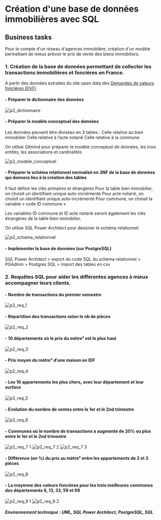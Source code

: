 # Création d'une base de données immobilières avec SQL



## Business tasks

Pour le compte d'un réseau d'agences immoblière, création d'un modèle permettant de mieux prévoir le prix de vente des biens immobiliers.

### 1. Création de la base de données permettant de collecter les transactions immobilières et foncières en France.

A partir des données extraites du site open data des [Demandes de valeurs foncières (DVF)](https://www.data.gouv.fr/fr/datasets/demandes-de-valeurs-foncieres/)


#### - Préparer le dictionnaire des données

![p2_dictionnaire](https://user-images.githubusercontent.com/87067133/217299142-3e745df6-d267-47fb-8cb6-091de83f213d.png)


####  - Préparer le modèle conceptuel des données

Les données peuvent être divisées en 3 tables : 
Celle relative au bien immobilier
Celle relative à l’acte notarié
Celle relative à la commune

On utilise Gitmind pour préparer le modèle conceptuel de données, les trois entités, les associations et cardinalités 
 
![p2_modele_conceptuel](https://user-images.githubusercontent.com/87067133/217298814-28f24746-a0ac-4677-8aa2-5d3161771719.png)

  
####  - Préparer le schéma relationnel normalisé en 3NF de la base de données qui donnera lieu à la création des tables

Il faut définir les clés primaires et étrangères
Pour la table bien immobilier, on choisit un identifiant unique auto-incrémenté
Pour acte notarié, on choisit un identifiant unique auto-incrémenté
Pour commune, on choisit la variable « code ID commune »

Les variables ID commune et ID acte notarié seront également les clés étrangères de la table bien immobilier.

On utilise SQL Power Architect pour dessiner le schéma relationnel
  
  ![p2_schema_relationnel](https://user-images.githubusercontent.com/87067133/217298871-dd31c8d8-13f7-43c3-a5c6-2a97ee4b26c3.png)
  

####  - Implémenter la base de données (sur PostgreSQL)

SQL Power Architect > export du code SQL du schéma relationnel > PGAdmin > Postgres SQL > import des tables en csv 



  
### 2. Requêtes SQL pour aider les différentes agences à mieux accompagner leurs clients.



####  - Nombre de transactions du premier semestre


![p2_req_1](https://user-images.githubusercontent.com/87067133/217304319-1e76bee8-fc24-491f-a50d-9f766add9e31.png)



####  - Répartition des transactions selon le nb de pièces


![p2_req_2](https://user-images.githubusercontent.com/87067133/217304567-be1a31d1-a898-4dc3-95ce-b014fc91f461.png)



####  - 10 départements où le prix du mètre² est le plus haut


![p2_req_3](https://user-images.githubusercontent.com/87067133/217304757-608f320a-3b74-41c2-9de4-826cab8e5fdc.png)



####  - Prix moyen du mètre² d’une maison en IDF


![p2_req_4](https://user-images.githubusercontent.com/87067133/217304846-c3aaf6d7-79f1-4846-b704-c220547d3ae5.png)



####  - Les 10 appartements les plus chers, avec leur département et leur surface


![p2_req_5](https://user-images.githubusercontent.com/87067133/217305459-2c0ccd25-a5ec-4f7a-aff1-a892006e2412.png)



####  - Evolution du nombre de ventes entre le 1er et le 2nd trimestre


![p2_req_6](https://user-images.githubusercontent.com/87067133/217305529-778b9329-305c-4a89-94d3-53e0f7f42e41.png)



####  - Communes où le nombre de transactions a augmenté de 20% ou plus entre le 1er et le 2nd trimestre


![p2_req_7 1](https://user-images.githubusercontent.com/87067133/217306237-00844a46-2dd5-420b-92f0-6b9cb6302f06.png)
![p2_req_7 2](https://user-images.githubusercontent.com/87067133/217306296-fd5cd4ef-94cd-41d1-9b7a-acc835705030.png)
![p2_req_7 3](https://user-images.githubusercontent.com/87067133/217306314-b95cdcc6-17c5-48d4-b2c3-41aa64a1fc1f.png)


####  - Différence (en %) du prix au mètre² entre les appartements de 2 et 3 pièces


![p2_req_8](https://user-images.githubusercontent.com/87067133/217306541-1a01e435-8dde-4864-86b1-a5590e6d4668.png)



####  - La moyenne des valeurs foncières pour les trois meilleures communes des départements 6, 13, 33, 59 et 69


![p2_req_9 1](https://user-images.githubusercontent.com/87067133/217306722-a7bf6851-d6dc-437e-aa5b-df1d1e94d974.png)
![p2_req_9 2](https://user-images.githubusercontent.com/87067133/217306758-0cfc7654-c805-4080-a3bf-b716a5b76260.png)



##### Environnement technique : UML, SQL Power Architect, PostgreSQL, SQL
